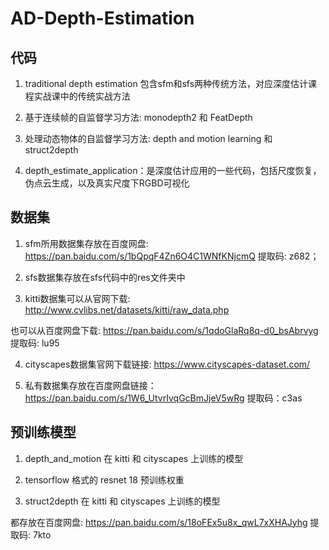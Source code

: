 # AD-Depth-Estimation

## 代码

1. traditional depth estimation 包含sfm和sfs两种传统方法，对应深度估计课程实战课中的传统实战方法

2. 基于连续帧的自监督学习方法: monodepth2 和 FeatDepth

3. 处理动态物体的自监督学习方法: depth and motion learning 和 struct2depth

4. depth_estimate_application：是深度估计应用的一些代码，包括尺度恢复，伪点云生成，以及真实尺度下RGBD可视化


## 数据集

1. sfm所用数据集存放在百度网盘: https://pan.baidu.com/s/1bQpqF4Zn6O4C1WNfKNjcmQ 提取码: z682； 

2. sfs数据集存放在sfs代码中的res文件夹中

3. kitti数据集可以从官网下载: http://www.cvlibs.net/datasets/kitti/raw_data.php

也可以从百度网盘下载: https://pan.baidu.com/s/1qdoGlaRq8q-d0_bsAbrvyg 提取码: lu95 

4. cityscapes数据集官网下载链接: https://www.cityscapes-dataset.com/

5. 私有数据集存放在百度网盘链接：https://pan.baidu.com/s/1W6_UtvrIvqGcBmJjeV5wRg 
提取码：c3as 

## 预训练模型

1. depth_and_motion 在 kitti 和 cityscapes 上训练的模型

2. tensorflow 格式的 resnet 18 预训练权重

3. struct2depth 在 kitti 和 cityscapes 上训练的模型

都存放在百度网盘: https://pan.baidu.com/s/18oFEx5u8x_qwL7xXHAJyhg 提取码: 7kto

